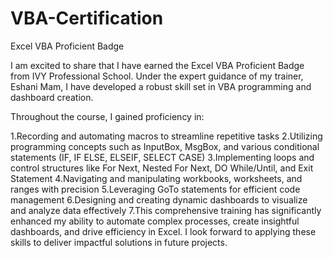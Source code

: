 # VBA-Certification

Excel VBA Proficient Badge

I am excited to share that I have earned the Excel VBA Proficient Badge from IVY Professional School. 
Under the expert guidance of my trainer, Eshani Mam, 
I have developed a robust skill set in VBA programming and dashboard creation.

Throughout the course, I gained proficiency in:

1.Recording and automating macros to streamline repetitive tasks
2.Utilizing programming concepts such as InputBox, MsgBox, and various conditional statements (IF, IF ELSE, ELSEIF, SELECT CASE)
3.Implementing loops and control structures like For Next, Nested For Next, DO While/Until, and Exit Statement
4.Navigating and manipulating workbooks, worksheets, and ranges with precision
5.Leveraging GoTo statements for efficient code management
6.Designing and creating dynamic dashboards to visualize and analyze data effectively
7.This comprehensive training has significantly enhanced my ability to automate complex processes, 
create insightful dashboards, and drive efficiency in Excel. I look forward to applying these skills to deliver impactful 
solutions in future projects.

